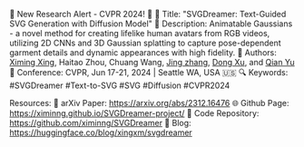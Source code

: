 🌟 New Research Alert - CVPR 2024! 🌟
📄 Title: "SVGDreamer: Text-Guided SVG Generation with Diffusion Model"
📝 Description: Animatable Gaussians - a novel method for creating lifelike human avatars from RGB videos, utilizing 2D CNNs and 3D Gaussian splatting to capture pose-dependent garment details and dynamic appearances with high fidelity.
👥 Authors: [Ximing Xing](https://ximinng.github.io/), Haitao Zhou, Chuang Wang, [Jing zhang](https://hellojing89.github.io/), [Dong Xu](https://www.cs.hku.hk/index.php/people/academic-staff/dongxu), and [Qian Yu](https://yuqian1023.github.io/)
📅 Conference: CVPR, Jun 17-21, 2024 | Seattle WA, USA 🇺🇸
🔍 Keywords: #SVGDreamer #Text-to-SVG #SVG #Diffusion #CVPR2024

Resources:
🔗 arXiv Paper: https://arxiv.org/abs/2312.16476
🌐 Github Page: https://ximinng.github.io/SVGDreamer-project/
📁 Code Repository: https://github.com/ximinng/SVGDreamer
📜 Blog: https://huggingface.co/blog/xingxm/svgdreamer